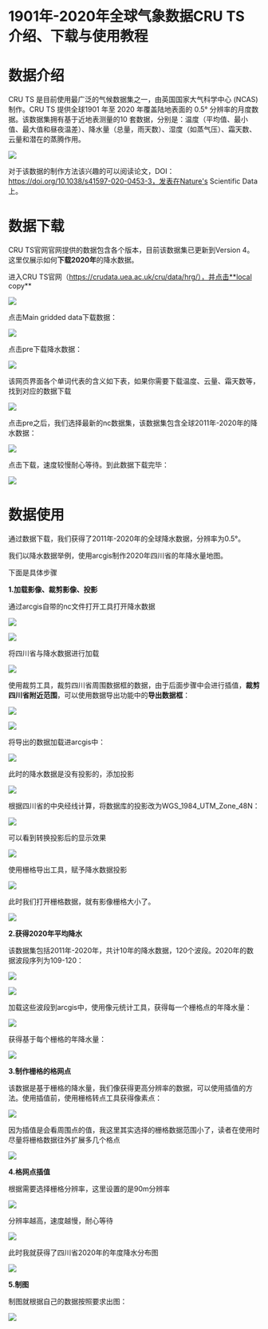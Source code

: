 # 1901年-2020年全球气象数据**CRU TS** 介绍、下载与使用教程

# 数据介绍

CRU TS 是目前使用最广泛的气候数据集之一，由英国国家大气科学中心 (NCAS) 制作。CRU TS 提供全球1901 年至 2020 年覆盖陆地表面的 0.5° 分辨率的月度数据。该数据集拥有基于近地表测量的10 套数据，分别是：温度（平均值、最小值、最大值和昼夜温差）、降水量（总量，雨天数）、湿度（如蒸气压）、霜天数、云量和潜在的蒸腾作用。

![](https://gitee.com/kitmyfaceplease/image_upload/raw/master/image/20211221211829.png)

对于该数据的制作方法该兴趣的可以阅读论文，DOI：https://doi.org/10.1038/s41597-020-0453-3，发表在Nature's Scientific Data上。

# 数据下载

CRU TS官网官网提供的数据包含各个版本，目前该数据集已更新到Version 4。这里仅展示如何**下载2020年**的降水数据。

进入CRU TS官网（https://crudata.uea.ac.uk/cru/data/hrg/），并点击**local copy**

![](https://gitee.com/kitmyfaceplease/image_upload/raw/master/image/20211221212933.png)

点击Main gridded data下载数据：

![](https://gitee.com/kitmyfaceplease/image_upload/raw/master/image/20211221213244.png)

点击pre下载降水数据：

![](https://gitee.com/kitmyfaceplease/image_upload/raw/master/image/20211221213443.png)

该网页界面各个单词代表的含义如下表，如果你需要下载温度、云量、霜天数等，找到对应的数据下载

![](https://gitee.com/kitmyfaceplease/image_upload/raw/master/image/20211221214249.png)

点击pre之后，我们选择最新的nc数据集，该数据集包含全球2011年-2020年的降水数据：

![](https://gitee.com/kitmyfaceplease/image_upload/raw/master/image/20211221214507.png)

点击下载，速度较慢耐心等待。到此数据下载完毕：

![](https://gitee.com/kitmyfaceplease/image_upload/raw/master/image/20211221214837.png)

# 数据使用

通过数据下载，我们获得了2011年-2020年的全球降水数据，分辨率为0.5°。

我们以降水数据举例，使用arcgis制作2020年四川省的年降水量地图。

下面是具体步骤

**1.加载影像、裁剪影像、投影**

通过arcgis自带的nc文件打开工具打开降水数据

![](https://gitee.com/kitmyfaceplease/image_upload/raw/master/image/20211221221324.png)

![](https://gitee.com/kitmyfaceplease/image_upload/raw/master/image/20211221221517.png)

将四川省与降水数据进行加载

![](https://gitee.com/kitmyfaceplease/image_upload/raw/master/image/20211221221610.png)

使用裁剪工具，裁剪四川省周围数据框的数据，由于后面步骤中会进行插值，**裁剪四川省附近范围**，可以使用数据导出功能中的**导出数据框**：

![](https://gitee.com/kitmyfaceplease/image_upload/raw/master/image/20211221222320.png)

![](https://gitee.com/kitmyfaceplease/image_upload/raw/master/image/20211221222251.png)

将导出的数据加载进arcgis中：

![](https://gitee.com/kitmyfaceplease/image_upload/raw/master/image/20211221222419.png)

此时的降水数据是没有投影的，添加投影

![](https://gitee.com/kitmyfaceplease/image_upload/raw/master/image/20211221222911.png)

根据四川省的中央经线计算，将数据库的投影改为WGS_1984_UTM_Zone_48N：

![](https://gitee.com/kitmyfaceplease/image_upload/raw/master/image/20211221223303.png)

可以看到转换投影后的显示效果

![](https://gitee.com/kitmyfaceplease/image_upload/raw/master/image/20211221223407.png)

使用栅格导出工具，赋予降水数据投影

![](https://gitee.com/kitmyfaceplease/image_upload/raw/master/image/20211221223521.png)

此时我们打开栅格数据，就有影像栅格大小了。

![](https://gitee.com/kitmyfaceplease/image_upload/raw/master/image/20211221224330.png)

**2.获得2020年平均降水**

该数据集包括2011年-2020年，共计10年的降水数据，120个波段。2020年的数据波段序列为109-120：

![](https://gitee.com/kitmyfaceplease/image_upload/raw/master/image/20211221225126.png)

![](https://gitee.com/kitmyfaceplease/image_upload/raw/master/image/20211221225408.png)

加载这些波段到arcgis中，使用像元统计工具，获得每一个栅格点的年降水量：

![](https://gitee.com/kitmyfaceplease/image_upload/raw/master/image/20211221230129.png)

获得基于每个栅格的年降水量：

![](https://gitee.com/kitmyfaceplease/image_upload/raw/master/image/20211221230337.png)



**3.制作栅格的格网点**

该数据是基于栅格的降水量，我们像获得更高分辨率的数据，可以使用插值的方法。使用插值前，使用栅格转点工具获得像素点：

![](https://gitee.com/kitmyfaceplease/image_upload/raw/master/image/20211221230515.png)

因为插值是会看周围点的值，我这里其实选择的栅格数据范围小了，读者在使用时尽量将栅格数据往外扩展多几个格点

![](https://gitee.com/kitmyfaceplease/image_upload/raw/master/image/20211221231034.png)

**4.格网点插值**

根据需要选择栅格分辨率，这里设置的是90m分辨率

![](https://gitee.com/kitmyfaceplease/image_upload/raw/master/image/20211221230804.png)

分辨率越高，速度越慢，耐心等待

![](https://gitee.com/kitmyfaceplease/image_upload/raw/master/image/20211221230919.png)

此时我就获得了四川省2020年的年度降水分布图

![](https://gitee.com/kitmyfaceplease/image_upload/raw/master/image/20211221231249.png)

**5.制图**

制图就根据自己的数据按照要求出图：

![](https://gitee.com/kitmyfaceplease/image_upload/raw/master/image/20211221234653.png)



